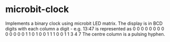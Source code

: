 # microbit-clock
Implements a binary clock using microbit LED matrix. The display is in BCD digits with each column a digit - e.g.
13:47 is represented as
0 0 0 0 0
0 0 0 0 0
0 0 0 1 1
0 1 0 0 1
1 1 0 0 1
1 3   4 7
The centre column is a pulsing hyphen.
